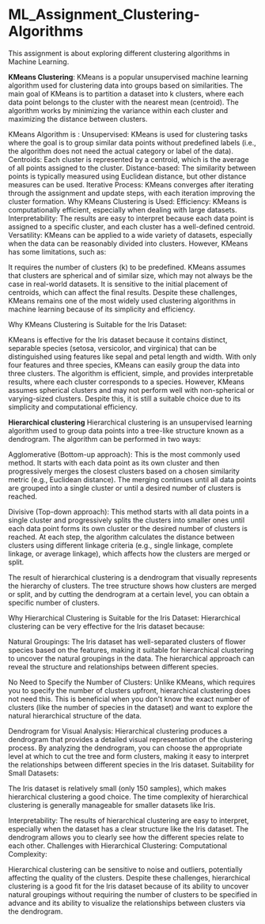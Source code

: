 # ML_Assignment_Clustering-Algorithms
This assignment is about exploring different clustering algorithms in Machine Learning.


**KMeans Clustering**:
KMeans is a popular unsupervised machine learning algorithm used for clustering data into groups based on similarities. The main goal of KMeans is to partition a dataset into k clusters, where each data point belongs to the cluster with the nearest mean (centroid). 
The algorithm works by minimizing the variance within each cluster and maximizing the distance between clusters.

KMeans Algorithm is :
Unsupervised: KMeans is used for clustering tasks where the goal is to group similar data points without predefined labels (i.e., the algorithm does not need the actual category or label of the data).
Centroids: Each cluster is represented by a centroid, which is the average of all points assigned to the cluster.
Distance-based: The similarity between points is typically measured using Euclidean distance, but other distance measures can be used.
Iterative Process: KMeans converges after iterating through the assignment and update steps, with each iteration improving the cluster formation.
Why KMeans Clustering is Used:
Efficiency: KMeans is computationally efficient, especially when dealing with large datasets.
Interpretability: The results are easy to interpret because each data point is assigned to a specific cluster, and each cluster has a well-defined centroid.
Versatility: KMeans can be applied to a wide variety of datasets, especially when the data can be reasonably divided into clusters.
However, KMeans has some limitations, such as:

It requires the number of clusters (k) to be predefined.
KMeans assumes that clusters are spherical and of similar size, which may not always be the case in real-world datasets.
It is sensitive to the initial placement of centroids, which can affect the final results.
Despite these challenges, KMeans remains one of the most widely used clustering algorithms in machine learning because of its simplicity and efficiency.



Why KMeans Clustering is Suitable for the Iris Dataset:

KMeans is effective for the Iris dataset because it contains distinct, separable species (setosa, versicolor, and virginica) that can be distinguished using features like sepal and petal length and width. With only four features and three species, KMeans can easily group the data into three clusters. 
The algorithm is efficient, simple, and provides interpretable results, where each cluster corresponds to a species. However, KMeans assumes spherical clusters and may not perform well with non-spherical or varying-sized clusters. Despite this, it is still a suitable choice due to its simplicity and computational efficiency.



**Hierarchical clustering**
Hierarchical clustering is an unsupervised learning algorithm used to group data points into a tree-like structure known as a dendrogram. The algorithm can be performed in two ways:

Agglomerative (Bottom-up approach):
This is the most commonly used method. It starts with each data point as its own cluster and then progressively merges the closest clusters based on a chosen similarity metric (e.g., Euclidean distance). The merging continues until all data points are grouped into a single cluster or until a desired number of clusters is reached.

Divisive (Top-down approach):
This method starts with all data points in a single cluster and progressively splits the clusters into smaller ones until each data point forms its own cluster or the desired number of clusters is reached.
At each step, the algorithm calculates the distance between clusters using different linkage criteria (e.g., single linkage, complete linkage, or average linkage), which affects how the clusters are merged or split.

The result of hierarchical clustering is a dendrogram that visually represents the hierarchy of clusters. The tree structure shows how clusters are merged or split, and by cutting the dendrogram at a certain level, you can obtain a specific number of clusters.

Why Hierarchical Clustering is Suitable for the Iris Dataset:
Hierarchical clustering can be very effective for the Iris dataset because:

Natural Groupings:
The Iris dataset has well-separated clusters of flower species based on the features, making it suitable for hierarchical clustering to uncover the natural groupings in the data. The hierarchical approach can reveal the structure and relationships between different species.

No Need to Specify the Number of Clusters:
Unlike KMeans, which requires you to specify the number of clusters upfront, hierarchical clustering does not need this. This is beneficial when you don't know the exact number of clusters (like the number of species in the dataset) and want to explore the natural hierarchical structure of the data.

Dendrogram for Visual Analysis:
Hierarchical clustering produces a dendrogram that provides a detailed visual representation of the clustering process. By analyzing the dendrogram, you can choose the appropriate level at which to cut the tree and form clusters, making it easy to interpret the relationships between different species in the Iris dataset.
Suitability for Small Datasets:

The Iris dataset is relatively small (only 150 samples), which makes hierarchical clustering a good choice. The time complexity of hierarchical clustering is generally  manageable for smaller datasets like Iris.

Interpretability:
The results of hierarchical clustering are easy to interpret, especially when the dataset has a clear structure like the Iris dataset. The dendrogram allows you to clearly see how the different species relate to each other.
Challenges with Hierarchical Clustering:
Computational Complexity:


Hierarchical clustering can be sensitive to noise and outliers, potentially affecting the quality of the clusters.
Despite these challenges, hierarchical clustering is a good fit for the Iris dataset because of its ability to uncover natural groupings without requiring the number of clusters to be specified in advance and its ability to visualize the relationships between clusters via the dendrogram.














